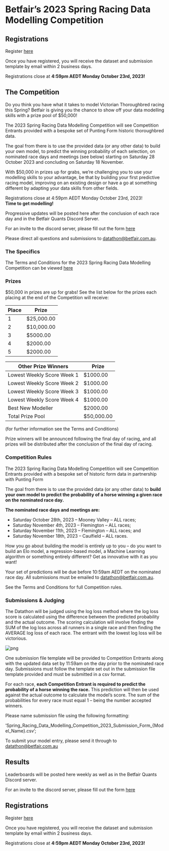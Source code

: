 # Betfair’s 2023 Spring Racing Data Modelling Competition

## Registrations

Register [here](https://forms.office.com/r/Ax8dibyrFK)

Once you have registered, you will receive the dataset and submission template by email within 2 business days.

Registrations close at **4:59pm AEDT Monday October 23rd, 2023!**

## The Competition

Do you think you have what it takes to model Victorian Thoroughbred racing this Spring? Betfair is giving you the chance to show off your data modelling skills with a prize pool of $50,000! 

The 2023 Spring Racing Data Modelling Competition will see Competition Entrants provided with a bespoke set of Punting Form historic thoroughbred data. 

The goal from there is to use the provided data (or any other data) to build your own model, to predict the winning probability of each selection, on nominated race days and meetings (see below) starting on Saturday 28 October 2023 and concluding on Saturday 18 November. 

With $50,000 in prizes up for grabs, we’re challenging you to use your modelling skills to your advantage, be that by building your first predictive racing model, improving on an existing design or have a go at something different by adapting your data skills from other fields. 

Registrations close at 4:59pm AEDT Monday October 23rd, 2023!  
**Time to get modelling!**

Progressive updates will be posted here after the conclusion of each race day and in the Betfair Quants Discord Server.

For an invite to the discord server, please fill out the form [here](https://forms.office.com/r/ZG9ea1xQj1 )

Please direct all questions and submissions to [datathon@betfair.com.au](mailto:datathon@betfair.com.au).

### The Specifics

The Terms and Conditions for the 2023 Spring Racing Data Modelling Competition can be viewed [here](../assets/SPDMC_2023_TCs.pdf)

### Prizes

$50,000 in prizes are up for grabs!
See the list below for the prizes each placing at the end of the Competition will receive:

| Place | Prize |
| --- | --- |
| 1 | $25,000.00 |
| 2 | $10,000.00 |
| 3 | $5000.00 |
| 4 | $2000.00 |
| 5 | $2000.00 |

| Other Prize Winners | Prize |
| --- | --- |
| Lowest Weekly Score Week 1 | $1000.00 |
| Lowest Weekly Score Week 2 | $1000.00 |
| Lowest Weekly Score Week 3 | $1000.00 |
| Lowest Weekly Score Week 4 | $1000.00 |
| Best New Modeller | $2000.00 |
| Total Prize Pool | $50,000.00 | 

(for further information see the Terms and Conditions) 

Prize winners will be announced following the final day of racing, and all prizes will be distributed after the conclusion of the final day of racing. 

### Competition Rules

The 2023 Spring Racing Data Modelling Competition will see Competition Entrants provided with a bespoke set of historic form data in partnership with Punting Form 

The goal from there is to use the provided data (or any other data) to **build your own model to predict the probability of a horse winning a given race on the nominated race day.**

**The nominated race days and meetings are:**

 - Saturday October 28th, 2023 – Mooney Valley – ALL races; 
 - Saturday November 4th, 2023 – Flemington – ALL races;
 - Saturday November 11th, 2023 – Flemington – ALL races; and 
 - Saturday November 18th, 2023 – Caulfield – ALL races. 

How you go about building the model is entirely up to you – do you want to build an Elo model, a regression-based model, a Machine Learning algorithm or something entirely different? Get as innovative with it as you want! 

Your set of predictions will be due before 10:59am AEDT on the nominated race day. All submissions must be emailed to [datathon@betfair.com.au](mailto:datathon@betfair.com.au).

See the Terms and Conditions for full Competition rules.

### Submissions & Judging

The Datathon will be judged using the log loss method where the log loss score is calculated using the difference between the predicted probability and the actual outcome. The scoring calculation will involve finding the SUM of the log loss across all runners in a single race and then finding the AVERAGE log loss of each race. The entrant with the lowest log loss will be victorious.

![png](../img/LogLoss.PNG)

One submission file template will be provided to Competition Entrants along with the updated data set by 11:59am on the day prior to the nominated race day. Submissions must follow the template set out in the submission file template provided and must be submitted in a csv format. 

For each race, **each Competition Entrant is required to predict the probability of a horse winning the race.** This prediction will then be used against the actual outcome to calculate the model’s score. The sum of the probabilities for every race must equal 1 – being the number accepted winners. 

Please name submission file using the following formatting: 

‘Spring_Racing_Data_Modelling_Competition_2023_Submission_Form_{Model_Name}.csv’; 

To submit your model entry, please send it through to [datathon@betfair.com.au](mailto:datathon@betfair.com.au)

## Results

Leaderboards will be posted here weekly as well as in the Betfair Quants Discord server.

For an invite to the discord server, please fill out the form [here](https://forms.office.com/r/ZG9ea1xQj1 )

## Registrations

Register [here](https://forms.office.com/r/Ax8dibyrFK)

Once you have registered, you will receive the dataset and submission template by email within 2 business days.

Registrations close at **4:59pm AEDT Monday October 23rd, 2023!**